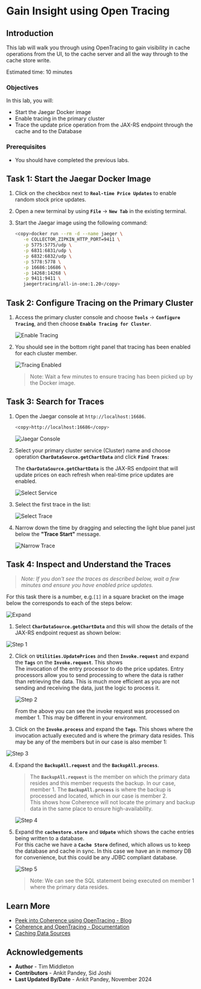 # Gain Insight using Open Tracing

## Introduction
      
This lab will walk you through using OpenTracing to gain visibility in cache operations from the UI, to the cache server and all the way through to the cache store write.

Estimated time: 10 minutes

### Objectives

In this lab, you will:

* Start the Jaegar Docker image
* Enable tracing in the primary cluster
* Trace the update price operation from the JAX-RS endpoint through the cache and to the Database

### Prerequisites

* You should have completed the previous labs.

## Task 1: Start the Jaegar Docker Image 
   
1. Click on the checkbox next to **`Real-time Price Updates`** to enable random stock price updates.

2. Open a new terminal by using **`File`** -> **`New Tab`** in the existing terminal.

3. Start the Jaegar image using the following command:

      ```bash
      <copy>docker run --rm -d --name jaeger \
         -e COLLECTOR_ZIPKIN_HTTP_PORT=9411 \
         -p 5775:5775/udp \
         -p 6831:6831/udp \
         -p 6832:6832/udp \
         -p 5778:5778 \
         -p 16686:16686 \
         -p 14268:14268 \
         -p 9411:9411 \
         jaegertracing/all-in-one:1.20</copy>
      ```
   
## Task 2: Configure Tracing on the Primary Cluster
  
1. Access the primary cluster console and choose **`Tools`** -> **`Configure Tracing`**, and then choose **`Enable Tracing for Cluster`**.

   ![Enable Tracing](images/enable-tracing.png "Enable Tracing")
      
2. You should see in the bottom right panel that tracing has been enabled for each cluster member. 

   ![Tracing Enabled](images/tracing-enabled.png "Tracing Enabled")
      
      > Note: Wait a few minutes to ensure tracing has been picked up by the Docker image.
   
## Task 3: Search for Traces

1. Open the Jaegar console at `http://localhost:16686`.
      ```bash
      <copy>http://localhost:16686</copy>
      ```

      ![Jaegar Console](images/console.png "Jaegar Console")

2. Select your primary cluster service (Cluster) name and choose operation **`CharDataSource.getChartData`** and click **`Find Traces`**:
      
   The **`CharDataSource.getChartData`** is the JAX-RS endpoint that will update prices on each refresh when real-time price updates are enabled. 
  
   ![Select Service](images/select-service.png "Select Service")

3. Select the first trace in the list:

   ![Select Trace](images/select-trace.png "Select Trace")
   
4. Narrow down the time by dragging and selecting the light blue panel just below the **"Trace Start"** message.
    
   ![Narrow Trace](images/narrow.png "Narrow Trace")

## Task 4: Inspect and Understand the Traces

> *Note: If you don't see the traces as described below, wait a few minutes and ensure you have enabled price updates.*
  
For this task there is a number, e.g.`[1]` in a square bracket on the image below the corresponds to each of the steps below:

   ![Expand](images/expand.png "Expand")

1. Select **`CharDataSource.getChartData`** and this will show the details of the JAX-RS endpoint request as shown below:

  ![Step 1](images/step-1.png "Step 1")
 
2. Click on **`Utilities.UpdatePrices`** and then **`Invoke.request`** and expand the **`Tags`** on the **`Invoke.request`**. This shows</br>
   The invocation of the entry processor to do the price updates. Entry processors allow you to send processing to where
   the data is rather than retrieving the data. This is much more efficient as you are not sending and receiving the data, just the logic to process it.
  
   ![Step 2](images/step-2.png "Step 2")

   From the above you can see the invoke request was processed on member 1. This may be different in your environment.

3. Click on the **`Invoke.process`** and expand the **`Tags`**. This shows where the invocation actually executed and is where the primary data resides. This may be any of the members but in our case is also member 1:

  ![Step 3](images/step-3.png "Step 3")

4. Expand the **`BackupAll.request`** and the **`BackupAll.process`**. 

      > The **`BackupAll.request`** is the member on which the primary data resides and this member requests the backup. In our case, member 1. 
      The **`BackupAll.process`** is where the backup is processed and located, which in our case is member 2. </br>
      This shows how Coherence will not locate the primary and backup data in the same place to ensure high-availability.
      
      ![Step 4](images/step-4.png "Step 4")

5. Expand the **`cachestore.store`** and **`Udpate`** which shows the cache entries being written to a database.</br>
      For this cache we have a **`Cache Store`** defined, which allows us to keep the database and cache in sync. In this case we have
      an in memory DB for convenience, but this could be any JDBC compliant database.
      
      ![Step 5](images/step-5.png "Step 5")

      > Note: We can see the SQL statement being executed on member 1 where the primary data resides. 

## Learn More

* [Peek into Coherence using OpenTracing - Blog](https://blogs.oracle.com/oraclecoherence/post/peek-inside-coherence-with-opentracing)
* [Coherence and OpenTracing - Documentation](https://docs.oracle.com/en/middleware/standalone/coherence/14.1.2.0/develop-applications/debugging-coherence.html)
* [Caching Data Sources](https://docs.oracle.com/en/middleware/standalone/coherence/14.1.2.0/develop-applications/caching-data-sources.htm)   

## Acknowledgements

* **Author** - Tim Middleton
* **Contributors** - Ankit Pandey, Sid Joshi
* **Last Updated By/Date** - Ankit Pandey, November 2024